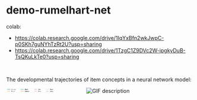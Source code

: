# demo-rumelhart-net


colab: 
- https://colab.research.google.com/drive/1IqYxBfn2wkJwpC-p0SKh7guNYhTzRt2U?usp=sharing
- https://colab.research.google.com/drive/1TzgC1Z9DVc2W-jpgkyDuB-TsQKuLkTe0?usp=sharing

<br />

The developmental trajectories of item concepts in a neural network model: 
<div style="display: flex; width: 100%;">
    <div style="width: 60%;">
        <img src="mds_legend.png" alt="JPG description" style="width: 60%;"/>
    </div>  
    <div style="width: 80%;">
        <img src="mds_animation.gif" alt="GIF description" style="width: 80%;"/>
    </div>

</div>
